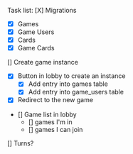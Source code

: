 Task list:
[X] Migrations

- [x] Games
- [x] Game Users
- [x] Cards
- [x] Game Cards

[] Create game instance

- [x] Button in lobby to create an instance
  - [x] Add entry into games table
  - [x] Add entry into game_users table
- [x] Redirect to the new game
- [] Game list in lobby
  - [] games I'm in
  - [] games I can join

[] Turns?

